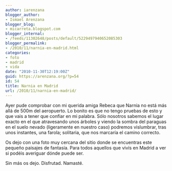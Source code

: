 ```yaml
---
author: iarenzana
blogger_author:
- Ismael Arenzana
blogger_blog:
- micarreta.blogspot.com
blogger_internal:
- /feeds/11302648/posts/default/5229497940652085303
blogger_permalink:
- /2010/11/narnia-en-madrid.html
categories:
- foto
- madrid
- vida
date: "2010-11-30T12:19:00Z"
guid: https://arenzana.org/?p=54
id: 54
title: Narnia en Madrid
url: /2010/11/narnia-en-madrid/
---
```

Ayer pude comprobar con mi querida amiga Rebeca que Narnia no est&aacute; m&aacute;s all&aacute; de 500m del aeropuerto. Lo bonito es que no tengo pruebas de esto y que vais a tener que confiar en mi palabra. S&oacute;lo nosotros sabemos el lugar exacto en el que atravesando unos &aacute;rboles y viendo la sombra del paraguas en el suelo nevado (ligeramente en nuestro caso) podremos vislumbrar, tras unos instantes, una farola; solitaria, que nos marcar&iacute;a el camino correcto.

Os dejo con una foto muy cercana del sitio donde se encuentras este peque&ntilde;o paisajes de fantas&iacute;a. Para todos aquellos que viv&iacute;s en Madrid a ver si pod&eacute;is averiguar d&oacute;nde puede ser.

Sin m&aacute;s os dejo. Disfrutad. Namast&eacute;.

<span><span><img src="http://micarreta.blogspot.com/picture/uploaded-file-02050?pictureId=7753355&asGalleryImage=true&__SQUARESPACE_CACHEVERSION=1291123218017" alt="" /></span></span>